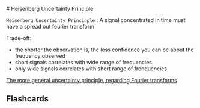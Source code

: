 # Heisenberg Uncertainty Principle

`Heisenberg Uncertainty Princinple`
: A signal concentrated in time must have a spread out fourier transform

Trade-off:

- the shorter the observation is, the less confidence you can be about the frequency observed
- short signals correlates with wide range of frequencies
- only wide signals correlates with short range of frenquencies

[The more general uncertainty principle, regarding Fourier transforms](https://www.youtube.com/watch?v%3DMBnnXbOM5S4)

## Flashcards